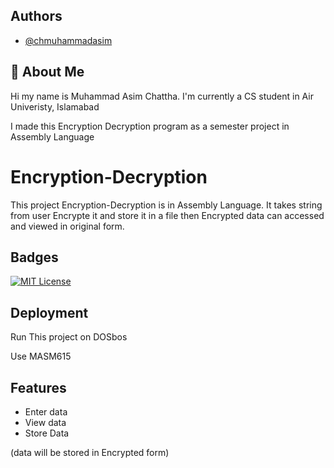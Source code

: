 
## Authors

- [@chmuhammadasim](https://www.github.com/chmuhammadasim)


## 🚀 About Me
Hi my name is Muhammad Asim Chattha. I'm currently a CS student in Air Univeristy, Islamabad 

I made this Encryption Decryption program as a semester project in Assembly Language
# Encryption-Decryption

This project Encryption-Decryption is in Assembly Language. It takes string from user Encrypte it and store it in a file then 
Encrypted data can accessed and viewed in original form.
## Badges


[![MIT License](https://img.shields.io/badge/License-MIT-green.svg)](https://choosealicense.com/licenses/mit/)


## Deployment

Run This project on DOSbos

Use MASM615


## Features

- Enter data
- View data
- Store Data

(data will be stored in Encrypted form)
